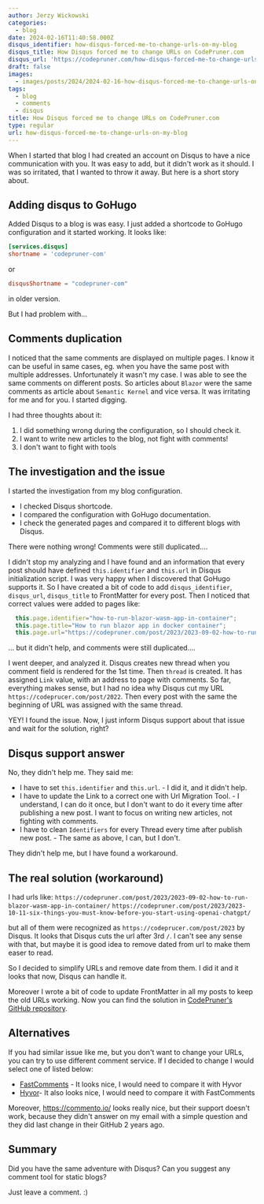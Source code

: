 ```yaml
---
author: Jerzy Wickowski
categories:
  - blog
date: 2024-02-16T11:40:58.000Z
disqus_identifier: how-disqus-forced-me-to-change-urls-on-my-blog
disqus_title: How Disqus forced me to change URLs on CodePruner.com
disqus_url: 'https://codepruner.com/how-disqus-forced-me-to-change-urls-on-my-blog'
draft: false
images:
  - images/posts/2024/2024-02-16-how-disqus-forced-me-to-change-urls-on-my-blog.jpg
tags:
  - blog
  - comments
  - disqus
title: How Disqus forced me to change URLs on CodePruner.com
type: regular
url: how-disqus-forced-me-to-change-urls-on-my-blog
---
```


When I started that blog I had created an account on Disqus to have a nice communication with you. It was easy to add, but it didn't work as it should. I was so irritated, that I wanted to throw it away. But here is a short story about. 

## Adding disqus to GoHugo
Added Disqus to a blog is was easy. I just added a shortcode to GoHugo configuration and it started working. It looks like:
```toml
[services.disqus]
shortname = 'codepruner-com'
```

or 
```toml
disqusShortname = "codepruner-com"
```
 in older version.

 But I had problem with...

## Comments duplication
I noticed that the same comments are displayed on multiple pages. I know it can be useful in same cases, eg. when you have the same post with multiple addresses. Unfortunately it wasn't my case. I was able to see the same comments on different posts. So articles about `Blazor` were the same comments as article about `Semantic Kernel` and vice versa. It was irritating for me and for you. I started digging.

I had three thoughts about it:
1. I did something wrong during the configuration, so I should check it.
2. I want to write new articles to the blog, not fight with comments! 
3. I don't want to fight with tools

## The investigation and the issue
I started the investigation from my blog configuration. 
- I checked Disqus shortcode. 
- I compared the configuration with GoHugo documentation. 
- I check the generated pages and compared it to different blogs with Disqus.

There were nothing wrong! Comments were still duplicated....

I didn't stop my analyzing and I have found and an information that every post should have defined `this.identifier` and `this.url` in Disqus initialization script. I was very happy when I discovered that GoHugo supports it. So I have created a bit of code to add `disqus_identifier`, `disqus_url`, `disqus_title` to FrontMatter for every post. Then I noticed that correct values were added to pages like:

```js
  this.page.identifier="how-to-run-blazor-wasm-app-in-container";
  this.page.title="How to run blazor app in docker container";
  this.page.url="https://codepruner.com/post/2023/2023-09-02-how-to-run-blazor-wasm-app-in-container/"
```

... but it didn't help, and comments were still duplicated....

I went deeper, and analyzed it. Disqus creates new thread when you comment field is rendered for the 1st time. Then `thread` is created. It has assigned `Link` value, with an address to page with comments. So far, everything makes sense, but I had no idea why Disqus cut my URL `https://codeprucer.com/post/2022`. Then every post with the same the beginning of URL was assigned with the same thread. 

YEY! I found the issue. Now, I just inform Disqus support about that issue and wait for the solution, right? 

## Disqus support answer
No, they didn't help me. They said me:
- I have to set `this.identifier` and `this.url`. - I did it, and it didn't help.
- I have to  update the Link to a correct one with Url Migration Tool. - I understand, I can do it once, but I don't want to do it every time after publishing a new post. I want to focus on writing new articles, not fighting with comments.
- I have to clean `Identifiers` for every Thread every time after publish new post. - The same as above, I can, but I don't.

They didn't help me, but I have found a workaround. 

## The real solution (workaround)
I had urls like: 
`https://codepruner.com/post/2023/2023-09-02-how-to-run-blazor-wasm-app-in-container/`
`https://codepruner.com/post/2023/2023-10-11-six-things-you-must-know-before-you-start-using-openai-chatgpt/`

but all of them were recognized as `https://codeprucer.com/post/2023` by Disqus. It looks that Disqus cuts the url after 3rd `/`. I can't see any sense with that, but maybe it is good idea to remove dated from url to make them easer to read.

So I decided to simplify URLs and remove date from them. I did it and it looks that now, Disqus can handle it.

Moreover I wrote a bit of code to update FrontMatter in all my posts to keep the old URLs working. Now you can find the solution in [CodePruner's GitHub repository](https://github.com/jwickowski/codepruner.com/blob/master/src/tools/updateFrontMatter.ts).


## Alternatives
If you had similar issue like me, but you don't want to change your URLs, you can try to use different comment service. If I decided to change I would select one of listed below:
- [FastComments](https://fastcomments.com/) - It looks nice, I would need to compare it with Hyvor
- [Hyvor](https://talk.hyvor.com/)- It also looks nice, I would need to compare it with FastComments

Moreover, https://commento.io/ looks really nice, but their support doesn't work, because they didn't answer on my email with a simple question and they did last change in their GitHub 2 years ago.

## Summary
Did you have the same adventure with Disqus? Can you suggest any comment tool for static blogs?

Just leave a comment. :)

